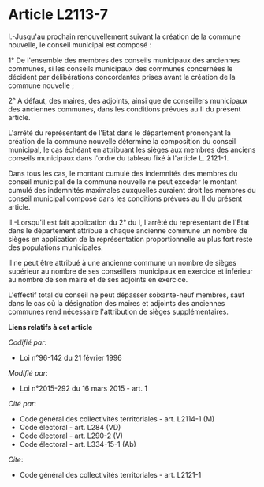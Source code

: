 # Article L2113-7

I.-Jusqu'au prochain renouvellement suivant la création de la commune nouvelle, le conseil municipal est composé : 

1° De l'ensemble des membres des conseils municipaux des anciennes communes, si les conseils municipaux des communes
concernées le décident par délibérations concordantes prises avant la création de la commune nouvelle ; 

2° A défaut, des maires, des adjoints, ainsi que de conseillers municipaux des anciennes communes, dans les conditions
prévues au II du présent article. 

L'arrêté du représentant de l'Etat dans le département prononçant la création de la commune nouvelle détermine la composition
du conseil municipal, le cas échéant en attribuant les sièges aux membres des anciens conseils municipaux dans l'ordre du
tableau fixé à l'article L. 2121-1. 

Dans tous les cas, le montant cumulé des indemnités des membres du conseil municipal de la commune nouvelle ne peut excéder
le montant cumulé des indemnités maximales auxquelles auraient droit les membres du conseil municipal composé dans les
conditions prévues au II du présent article. 

II.-Lorsqu'il est fait application du 2° du I, l'arrêté du représentant de l'Etat dans le département attribue à chaque
ancienne commune un nombre de sièges en application de la représentation proportionnelle au plus fort reste des populations
municipales. 

Il ne peut être attribué à une ancienne commune un nombre de sièges supérieur au nombre de ses conseillers municipaux en
exercice et inférieur au nombre de son maire et de ses adjoints en exercice. 

L'effectif total du conseil ne peut dépasser soixante-neuf membres, sauf dans le cas où la désignation des maires et adjoints
des anciennes communes rend nécessaire l'attribution de sièges supplémentaires.

**Liens relatifs à cet article**

_Codifié par_:

  - Loi n°96-142 du 21 février 1996

_Modifié par_:

  - Loi n°2015-292 du 16 mars 2015 - art. 1

_Cité par_:

  - Code général des collectivités territoriales - art. L2114-1 (M)
  - Code électoral - art. L284 (VD)
  - Code électoral - art. L290-2 (V)
  - Code électoral - art. L334-15-1 (Ab)

_Cite_:

  - Code général des collectivités territoriales - art. L2121-1
